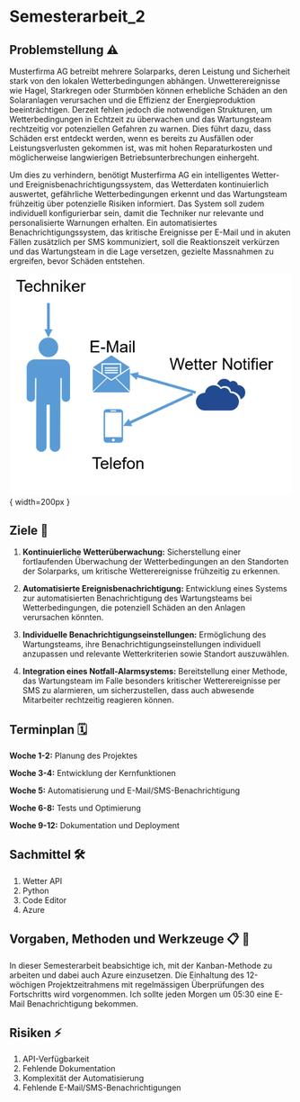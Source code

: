 # Semesterarbeit_2


## Problemstellung ⚠️

Musterfirma AG betreibt mehrere Solarparks, deren Leistung und Sicherheit stark von den lokalen 
Wetterbedingungen abhängen. Unwetterereignisse wie Hagel, Starkregen oder Sturmböen können 
erhebliche Schäden an den Solaranlagen verursachen und die Effizienz der Energieproduktion 
beeinträchtigen. Derzeit fehlen jedoch die notwendigen Strukturen, um Wetterbedingungen in Echtzeit 
zu überwachen und das Wartungsteam rechtzeitig vor potenziellen Gefahren zu warnen. Dies führt 
dazu, dass Schäden erst entdeckt werden, wenn es bereits zu Ausfällen oder Leistungsverlusten 
gekommen ist, was mit hohen Reparaturkosten und möglicherweise langwierigen 
Betriebsunterbrechungen einhergeht. 

Um dies zu verhindern, benötigt Musterfirma AG ein intelligentes Wetter- und 
Ereignisbenachrichtigungssystem, das Wetterdaten kontinuierlich auswertet, gefährliche 
Wetterbedingungen erkennt und das Wartungsteam frühzeitig über potenzielle Risiken informiert. Das 
System soll zudem individuell konfigurierbar sein, damit die Techniker nur relevante und personalisierte 
Warnungen erhalten. Ein automatisiertes Benachrichtigungssystem, das kritische Ereignisse per E-Mail 
und in akuten Fällen zusätzlich per SMS kommuniziert, soll die Reaktionszeit verkürzen und das 
Wartungsteam in die Lage versetzen, gezielte Massnahmen zu ergreifen, bevor Schäden entstehen.<p>
![s](Medien/33.png){ width=200px }

## Ziele 🎯 

1.  **Kontinuierliche Wetterüberwachung:** Sicherstellung einer fortlaufenden Überwachung der 
Wetterbedingungen an den Standorten der Solarparks, um kritische Wetterereignisse frühzeitig 
zu erkennen. 

2. **Automatisierte Ereignisbenachrichtigung:** Entwicklung eines Systems zur automatisierten 
Benachrichtigung des Wartungsteams bei Wetterbedingungen, die potenziell Schäden an den 
Anlagen verursachen könnten. 

3. **Individuelle Benachrichtigungseinstellungen:** Ermöglichung des Wartungsteams, ihre 
Benachrichtigungseinstellungen individuell anzupassen und relevante Wetterkriterien sowie 
Standort auszuwählen. 

4. **Integration eines Notfall-Alarmsystems:** Bereitstellung einer Methode, das Wartungsteam im 
Falle besonders kritischer Wetterereignisse per SMS zu alarmieren, um sicherzustellen, dass 
auch abwesende Mitarbeiter rechtzeitig reagieren können.

## Terminplan 🗓️

**Woche 1-2:** Planung des Projektes 

**Woche 3-4:** Entwicklung der Kernfunktionen 

**Woche 5:** Automatisierung und E-Mail/SMS-Benachrichtigung 

**Woche 6-8:** Tests und Optimierung 

**Woche 9-12:** Dokumentation und Deployment

## Sachmittel 🛠️ 

1. Wetter API 
2. Python 
3. Code Editor 
4. Azure 

## Vorgaben, Methoden und Werkzeuge 📋 🧰 

In dieser Semesterarbeit beabsichtige ich, mit der Kanban-Methode zu arbeiten und dabei auch Azure 
einzusetzen. Die Einhaltung des 12-wöchigen Projektzeitrahmens mit regelmässigen Überprüfungen 
des Fortschritts wird vorgenommen. Ich sollte jeden Morgen um 05:30 eine E-Mail 
Benachrichtigung bekommen. 

## Risiken ⚡
1. API-Verfügbarkeit 
2. Fehlende Dokumentation 
3. Komplexität der Automatisierung 
4. Fehlende E-Mail/SMS-Benachrichtigungen 
